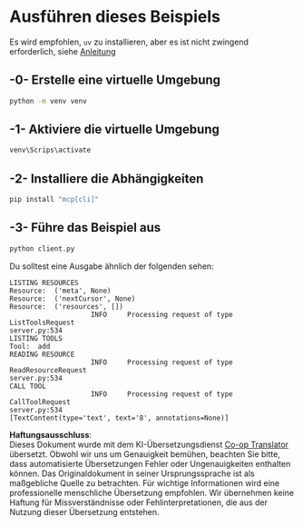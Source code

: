 <!--
CO_OP_TRANSLATOR_METADATA:
{
  "original_hash": "0ab9613fc9595f493847f91275859a18",
  "translation_date": "2025-07-13T18:39:19+00:00",
  "source_file": "03-GettingStarted/02-client/solution/python/README.md",
  "language_code": "de"
}
-->
# Ausführen dieses Beispiels

Es wird empfohlen, `uv` zu installieren, aber es ist nicht zwingend erforderlich, siehe [Anleitung](https://docs.astral.sh/uv/#highlights)

## -0- Erstelle eine virtuelle Umgebung

```bash
python -m venv venv
```

## -1- Aktiviere die virtuelle Umgebung

```bash
venv\Scrips\activate
```

## -2- Installiere die Abhängigkeiten

```bash
pip install "mcp[cli]"
```

## -3- Führe das Beispiel aus


```bash
python client.py
```

Du solltest eine Ausgabe ähnlich der folgenden sehen:

```text
LISTING RESOURCES
Resource:  ('meta', None)
Resource:  ('nextCursor', None)
Resource:  ('resources', [])
                    INFO     Processing request of type ListToolsRequest                                                                               server.py:534
LISTING TOOLS
Tool:  add
READING RESOURCE
                    INFO     Processing request of type ReadResourceRequest                                                                            server.py:534
CALL TOOL
                    INFO     Processing request of type CallToolRequest                                                                                server.py:534
[TextContent(type='text', text='8', annotations=None)]
```

**Haftungsausschluss**:  
Dieses Dokument wurde mit dem KI-Übersetzungsdienst [Co-op Translator](https://github.com/Azure/co-op-translator) übersetzt. Obwohl wir uns um Genauigkeit bemühen, beachten Sie bitte, dass automatisierte Übersetzungen Fehler oder Ungenauigkeiten enthalten können. Das Originaldokument in seiner Ursprungssprache ist als maßgebliche Quelle zu betrachten. Für wichtige Informationen wird eine professionelle menschliche Übersetzung empfohlen. Wir übernehmen keine Haftung für Missverständnisse oder Fehlinterpretationen, die aus der Nutzung dieser Übersetzung entstehen.